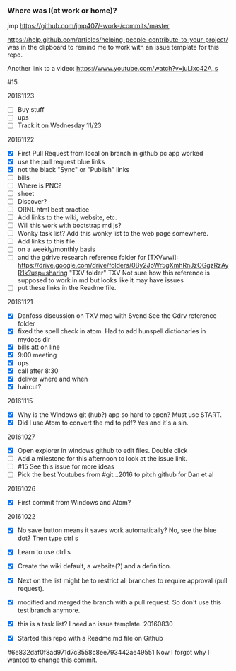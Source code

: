 ### Where was I(at work or home)?
jmp
https://github.com/jmp407/-work-/commits/master

https://help.github.com/articles/helping-people-contribute-to-your-project/
 was in the clipboard to remind me to work with an issue template for this repo.

Another link to a video:  https://www.youtube.com/watch?v=juLIxo42A_s

 #15

20161123

 - [ ] Buy stuff
 - [ ] ups
  - [ ] Track it on Wednesday 11/23

20161122

 - [x] First Pull Request from local on branch in github pc app worked
  - [x] use the pull request blue links
  - [x] not the black "Sync" or "Publish" links
 - [ ] bills
  - [ ] Where is PNC?
  - [ ] sheet
  - [ ] Discover?
 - [ ] ORNL html best practice
 - [ ] Add links to the wiki, website, etc.
 - [ ] Will this work with bootstrap md js?
 - [ ] Wonky task list?  Add this wonky list to the web page somewhere.
 - [ ] Add links to this file
  - [ ] on a weekly/monthly basis
  - [ ] and the gdrive research reference folder for
   [TXVwwi]: https://drive.google.com/drive/folders/0By2JpWr5gXmhRnJzOGgzRzAyR1k?usp=sharing "TXV folder" TXV
   Not sure how this reference is supposed to work in md but looks like it may have issues
  - [ ] put these links in the Readme file.

20161121

 - [x] Danfoss discussion on TXV mop with Svend See the Gdrv reference folder
 - [x] fixed the spell check in atom.  Had to add hunspell dictionaries in mydocs dir
 - [x] bills att on line
 - [x] 9:00 meeting
 - [x] ups
  - [x] call after 8:30
  - [x] deliver where and when
  - [x] haircut?

20161115
 - [x] Why is the Windows git (hub?) app so hard to open? Must use START.
 - [x] Did I use Atom to convert the md to pdf?  Yes and it's a sin.

20161027
 - [x] Open explorer in windows github to edit files.  Double click
 - [ ] Add a milestone for this afternoon to look at the issue link.
 - [ ] #15 See this issue for more ideas
 - [ ] Pick the best Youtubes from #git...2016 to pitch github for Dan et al

 20161026
 - [x] First commit from Windows and Atom?

 20161022
 - [x] No save button means it saves work automatically?  No, see the blue dot?  Then type ctrl s
 - [x] Learn to use ctrl s
 - [x] Create the wiki default, a website(?) and a definition.
 - [x] Next on the list might be to restrict all branches to require approval (pull request).

 - [x] modified and merged the branch with a pull request.  So don't use this test branch anymore.
 - [x] this is a task list?  I need an issue template.
 20160830
 - [x] Started this repo with a Readme.md file on Github

#6e832daf0f8ad971d7c3558c8ee793442ae49551
Now I forgot why I wanted to change this commit.

